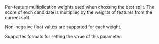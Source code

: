 
Per-feature multiplication weights used when choosing the best split. The score of each candidate is multiplied by the weights of features from the current split.

Non-negative float values are supported for each weight.

Supported formats for setting the value of this parameter:

